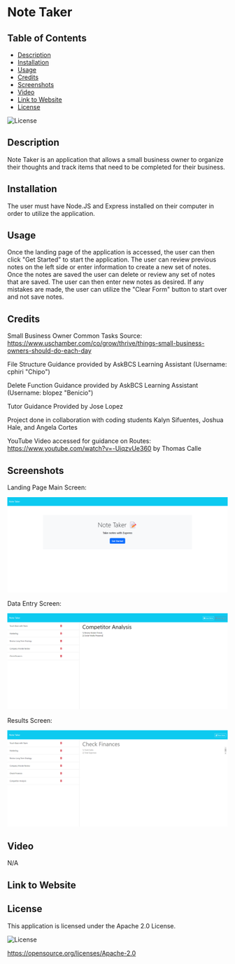 # Note Taker

## Table of Contents

* [Description](#description)
* [Installation](#installation)
* [Usage](#usage)
* [Credits](#credits)
* [Screenshots](#screenshots)
* [Video](#video)
* [Link to Website](#link-to-website)
* [License](#license)

![License](https://img.shields.io/badge/License-Apache_2.0-blue.svg)

## Description

Note Taker is an application that allows a small business owner to organize their thoughts and track items that need to be completed for their business.

## Installation

The user must have Node.JS and Express installed on their computer in order to utilize the application.

## Usage

Once the landing page of the application is accessed, the user can then click "Get Started" to start the application. The user can review previous notes on the left side or enter information to create a new set of notes. Once the notes are saved the user can delete or review any set of notes that are saved. The user can then enter new notes as desired. If any mistakes are made, the user can utilize the "Clear Form" button to start over and not save notes.

## Credits

Small Business Owner Common Tasks Source: https://www.uschamber.com/co/grow/thrive/things-small-business-owners-should-do-each-day

File Structure Guidance provided by AskBCS Learning Assistant (Username: cphiri "Chipo")

Delete Function Guidance provided by AskBCS Learning Assistant (Username: blopez "Benicio")

Tutor Guidance Provided by Jose Lopez

Project done in collaboration with coding students Kalyn Sifuentes, Joshua Hale, and Angela Cortes

YouTube Video accessed for guidance on Routes: https://www.youtube.com/watch?v=-UiqzvUe360 by Thomas Calle

## Screenshots

Landing Page Main Screen:

![Alt Text](./images/landing-screen.png)

Data Entry Screen:

![Alt Text](./images/data-entry-screen.png)

Results Screen:

![Alt Text](./images/results-screen.png)

## Video

N/A

## Link to Website

## License

This application is licensed under the Apache 2.0 License.

![License](https://img.shields.io/badge/License-Apache_2.0-blue.svg)

https://opensource.org/licenses/Apache-2.0